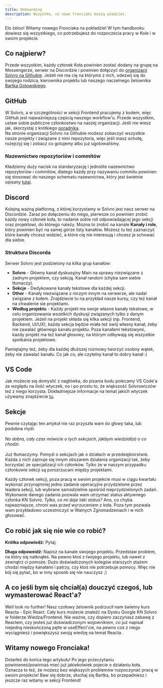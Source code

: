 ```yaml
---
title: Onboarding
description: Wszystko, co nowe fronciaki muszą wiedzieć.
---
```


Elo żeloo! Witamy nowego Fronciaka na pokładzie! W tym handbooku dowiesz się wszystkiego, co potrzebujesz do rozpoczecia pracy w Kole i w swoim projekcie.

## Co najpierw?

Przede wszystkim, każdy członek Koła powinien zostać dodany na grupę na Messengerze, serwer na Discordzie i powinien dołączyć do [organizacji Solvro na Githubie](https://github.com/Solvro). Jeżeli nie ma cię na którymś z nich, odezwij się do swojego rodzica, kierownika projektu lub naszego naczelnego żelownika [Bartka Gotowskiego](https://github.com/Rei-x).

## GitHub

W Solvro, a w szczególności w sekcji Frontend pracujemy z kodem, więc GitHub jest najważniejszą częścią naszego workflow'u. Przede wszystkim, ustaw sobie publiczne członkostwo na naszej organizacji. Jeśli nie wiesz jak, skorzystaj z krótkiego [poradnika](https://docs.solvro.pl/github#publiczne-cz%C5%82onkostwo).<br/>
Na stronie organizacji Solvro na Githubie możesz zobaczyć wszystkie nasze projekty i związane z nimi repozytoria, więc jeśli masz ochotę, rozejrzyj się i zobacz co gotujemy albo już ugotowaliśmy. </br>

### Nazewnictwo repozytoriów i commitów

Kładziemy duży nacisk na standaryzację i jednolite nazewnictwo repozytoriów i commitów, dlatego każdy przy nazywaniu commitu powinien się stosować do naszego schematu nazewnictwa, który jest świetnie opisany [tutaj](https://docs.solvro.pl/github#nazewnictwo-commit%C3%B3w).

## Discord

Kolejną ważną platformą, z której korzystamy w Solvro jest nasz serwer na Discordzie. Zaraz po dołączeniu do niego, pierwsze co powinien zrobić każdy nowy członek koła, to nadanie sobie roli odpowiadającej jego sekcji oraz projektowi, do którego należy. Mozna to zrobić na kanale **Kanały i role**, który powinien być na samej górze listy kanałów. Możesz tu też zaznaczyć które kanały chcesz widzieć, a które cię nie interesują i chcesz je schować dla siebie.

### Struktura Discorda

Serwer Solvro jest podzielony na kilka grup kanałów:

- **Solvro** - Główny kanał dyskusyjny Main na sprawy niezwiązane z żadnym projektem, czy sekcją. Kanał random (chyba sam siebie tłumaczy).
- **Sekcje** - Dedykowane kanały tekstowe dla każdej sekcji.
- **Other** - Kanały niezwiązane z niczym innym na serwerze, ale nadal związane z kołem. Znajdziecie tu na przykład nasze kursy, czy też kanał na chwalenie sie projektami.
- **Według projektu** - Każdy projekt ma swoje własne kanały tekstowe, w celu organizowania wszelkich dyskusji związanych tylko z danym projektem. Jeżeli na projekt składa się kilka sekcji (np. Frontend, Backend, UI/UX), każda sekcja będzie miała też swój własny kanał, żeby nie zawalać głównego kanału projektu. Poza kanałami tekstowymi, kazdy projekt ma też kanał głosowy, na którym odbywają się wszystkie spotkania projektowe.

Pamiętajmy też, żeby dla każdej dłuższej rozmowy tworzyć osobny wątek, żeby nie zawalać kanału. Co jak co, ale czytelny kanał to dobry kanał :)

## VS Code

Jak możecie się domyslić z nagłówka, do pisania kodu polecamy VS Code'a ze względu na ilość wtyczek, no i po prostu to, że większość Solvrowiczów też z niego korzysta. Dokładniejsze informacje na temat jakich wtyczek używamy znajdziecie [tu](https://docs.solvro.pl/sections/frontend/#edytor).

## Sekcje

Pewnie czytając ten artykuł nie raz przyszła wam do głowy taka, lub podobna myśl:</br></br> _No dobra, cały czas mówicie o tych sekcjach, jakbym wiedział(a) o co chodzi_. </br></br> Już tłumaczymy. Pomyśl o sekcjach jak o działach w przedsiębiorstwie. Każda z nich zajmuje się innym obszarem działania organizacji tak, żeby korzystać ze specjalizacji ich członków. Tylko że w naszym przypadku członkowie sekcji są porozrzucani między projektami. </br>

Każdy członek sekcji, poza pracą w swoim projekcie musi w ciągu kwartału wykonać przynajmniej jedno zadanie operacyjne przydzielone przez leadera sekcji, lub wybrane samodzielnie spośród nieprzydzielonych zadań. Wykonanie danego zadania pozwala wam utrzymać status aktywnego członka KN Solvro. _Tylko, co mi daje taki status?_ Ano, co chyba najwazniejsze, chroni was przed wyrzuceniem z koła. Poza tym pozwala wam przykładowo uczestniczyć w Walnych Zgromadzeniach i w nich głosować.

## Co robić jak się nie wie co robić?

**Krótka odpowiedź:** Pytaj. </br>

**Długa odpoweidź:** Napisz na kanale swojego projektu. Przedstaw problem, na który się natknąłeś. Na pewno ktoś z twojego projektu, lub nawet z zewnątrz ci pomoże. Dużo doświadczonych kolegów starszych stażem chodzi między kanałami i patrzy, czy ktoś nie potrzebuje pomocy. Więc nie bój się pytać, bo w inny sposób się nie nauczysz ;)

## A co jeśli bym się chciał(a) douczyć czegoś, lub wymasterować React'a?

Well look no further! Nasz czołowy żelownik podrzucił nam świetny kurs Reacta - Epic React. Cały kurs możecie znaleźć na Dysku Google KN Solvro w folderze Wiedza/Frontend. Nie ważne, czy dopiero zaczynasz zabawę z Reactem, czy jesteś już doświadczonym wojownikiem, co już napisał niejedną nieskończoną pętle w useEffect'cie, na pewno coś z niego wyciągniesz i powiększysz swoją wiedzę na temat Reacta.

## Witamy nowego Fronciaka!

Dotarłeś do końca tego artykułu! Po jego przeczytaniu powinieneś/powinnaś mieć już jakiekolwiek pojecie o działaniu koła. Oznacza to też, że możesz bez większych problemów rozpoczynać pracę w swoim projekcie! Baw się dobrze, słuchaj się Bartka, bo przepadniesz i jeszcze raz witamy w sekcji Frontend!
